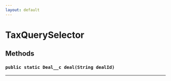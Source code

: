 ```yaml
---
layout: default
---
```

# TaxQuerySelector
## Methods
### `public static Deal__c deal(String dealId)`
---
